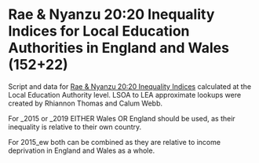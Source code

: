 # Rae & Nyanzu 20:20 Inequality Indices for Local Education Authorities in England and Wales (152+22)
Script and data for [Rae & Nyanzu 20:20 Inequality Indices](http://ajrae.staff.shef.ac.uk/atlasofinequality/) calculated at the Local Education Authority level. LSOA to LEA approximate lookups were created by Rhiannon Thomas and Calum Webb.

For _2015 or _2019 EITHER Wales OR England should be used, as their inequality is relative to their own country.

For 2015_ew both can be combined as they are relative to income deprivation in England and Wales as a whole.
